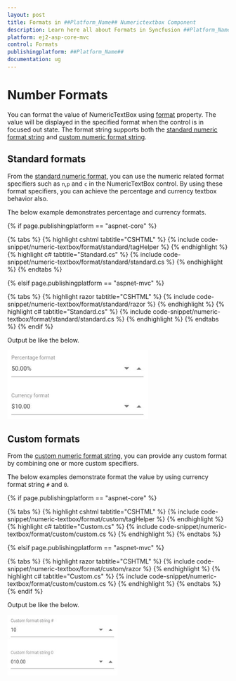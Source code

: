 ```yaml
---
layout: post
title: Formats in ##Platform_Name## Numerictextbox Component
description: Learn here all about Formats in Syncfusion ##Platform_Name## Numerictextbox component and more.
platform: ej2-asp-core-mvc
control: Formats
publishingplatform: ##Platform_Name##
documentation: ug
---
```



# Number Formats

You can format the value of NumericTextBox using [format](https://help.syncfusion.com/cr/aspnetcore-js2/Syncfusion.EJ2.Inputs.NumericTextBox.html#Syncfusion_EJ2_Inputs_NumericTextBox_Format) property.
The value will be displayed in the specified format when the control is in focused out state. The format string
supports both the [standard numeric format string](../common/internationalization/#supported-format-string)
and [custom numeric format string](../common/internationalization/#custom-number-formatting-and-parsing).

## Standard formats

From the [standard numeric format](../common/internationalization/#supported-format-string), you can use the numeric related
format specifiers such as `n`,`p` and `c` in the NumericTextBox control. By using these format specifiers, you can achieve the percentage
and currency textbox behavior also.

The below example demonstrates percentage and currency formats.

{% if page.publishingplatform == "aspnet-core" %}

{% tabs %}
{% highlight cshtml tabtitle="CSHTML" %}
{% include code-snippet/numeric-textbox/format/standard/tagHelper %}
{% endhighlight %}
{% highlight c# tabtitle="Standard.cs" %}
{% include code-snippet/numeric-textbox/format/standard/standard.cs %}
{% endhighlight %}
{% endtabs %}

{% elsif page.publishingplatform == "aspnet-mvc" %}

{% tabs %}
{% highlight razor tabtitle="CSHTML" %}
{% include code-snippet/numeric-textbox/format/standard/razor %}
{% endhighlight %}
{% highlight c# tabtitle="Standard.cs" %}
{% include code-snippet/numeric-textbox/format/standard/standard.cs %}
{% endhighlight %}
{% endtabs %}
{% endif %}



Output be like the below.

![NumericTextBox Sample](./images/acc-std.png)

## Custom formats

From the [custom numeric format string](../common/internationalization#custom-number-formatting-and-parsing/), you can provide any custom format by
combining one or more custom specifiers.

The below examples demonstrate format the value by using currency format string `#` and `0`.

{% if page.publishingplatform == "aspnet-core" %}

{% tabs %}
{% highlight cshtml tabtitle="CSHTML" %}
{% include code-snippet/numeric-textbox/format/custom/tagHelper %}
{% endhighlight %}
{% highlight c# tabtitle="Custom.cs" %}
{% include code-snippet/numeric-textbox/format/custom/custom.cs %}
{% endhighlight %}
{% endtabs %}

{% elsif page.publishingplatform == "aspnet-mvc" %}

{% tabs %}
{% highlight razor tabtitle="CSHTML" %}
{% include code-snippet/numeric-textbox/format/custom/razor %}
{% endhighlight %}
{% highlight c# tabtitle="Custom.cs" %}
{% include code-snippet/numeric-textbox/format/custom/custom.cs %}
{% endhighlight %}
{% endtabs %}
{% endif %}



Output be like the below.

![NumericTextBox Sample](./images/access-format.png)